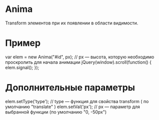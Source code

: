 # Anima
Transform элементов при их появлении в области видимости.
# Пример
var elem = new Anima("#id", px); // px — высота, которую необходимо проскролить для начала анимации
jQuery(window).scroll(function() {
		elem.signal();
});
# Дополнительные параметры
elem.setType('type'); // type — функция для свойства transform ( по умолчанию "translate" )
elem.setVal('px'); // px — параметр для выбранной функции (по умолчанию "0, -50px")
